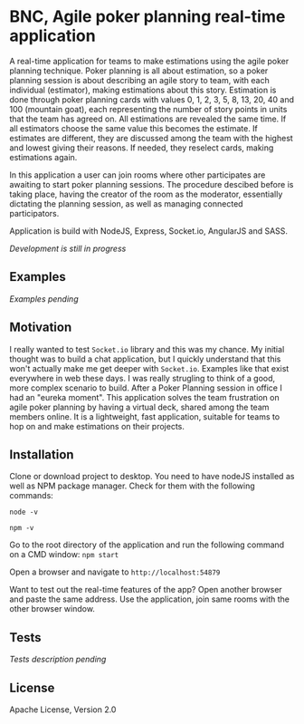 # BNC, Agile poker planning real-time application

A real-time application for teams to make estimations using the agile poker planning technique.
Poker planning is all about estimation, so a poker planning session is about describing an agile story to team, with each individual (estimator), making estimations about this story.
Estimation is done through poker planning cards with values 0, 1, 2, 3, 5, 8, 13, 20, 40 and 100 (mountain goat), each representing the number of story points in units that the team has agreed on. All estimations are revealed the same time.
If all estimators choose the same value this becomes the estimate. If estimates are different, they are discussed among the team with the highest and lowest giving their reasons. 
If needed, they reselect cards, making estimations again.

In this application a user can join rooms where other participates are awaiting to start poker planning sessions. The procedure descibed before is taking place, having the creator of the room as the moderator, essentially dictating the planning session, as well as managing connected participators.

Application is build with NodeJS, Express, Socket.io, AngularJS and SASS. 

*Development is still in progress*

## Examples
*Examples pending*

## Motivation

I really wanted to test `Socket.io` library and this was my chance. My initial thought was to build a chat application, but I quickly understand that this won't actually make me get deeper with `Socket.io`. Examples like that exist everywhere in web these days.
I was really strugling to think of a good, more complex scenario to build.
After a Poker Planning session in office I had an "eureka moment".
This application solves the team frustration on agile poker planning by having a virtual deck, shared among the team members online. It is a lightweight, fast application, suitable for teams to hop on and make estimations on their projects. 

## Installation

Clone or download project to desktop.
You need to have nodeJS installed as well as NPM package manager.
Check for them with the following commands:

`node -v`

`npm -v`

Go to the root directory of the application and run the following command on a CMD window:
`npm start`

Open a browser and navigate to `http://localhost:54879`

Want to test out the real-time features of the app? Open another browser and paste the same address. Use the application, join same rooms with the other browser window.

## Tests
*Tests description pending*

## License
Apache License, Version 2.0